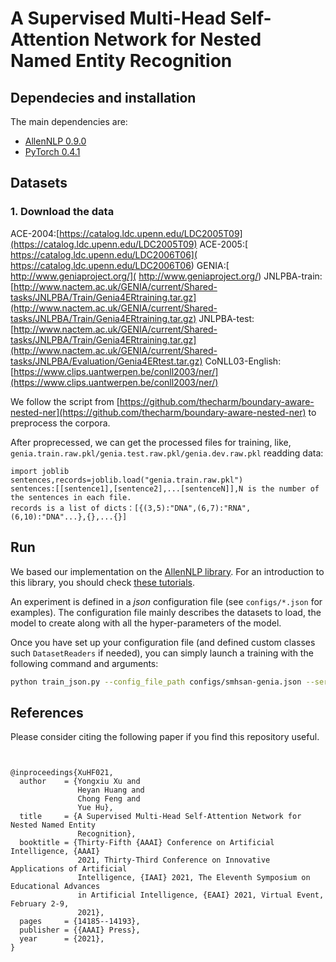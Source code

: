 # A Supervised Multi-Head Self-Attention Network for Nested Named Entity Recognition

## Dependecies and installation

The main dependencies are:
- [AllenNLP 0.9.0](https://github.com/allenai/allennlp)
- [PyTorch 0.4.1](https://pytorch.org/)

## Datasets

### 1. Download the data

ACE-2004:[https://catalog.ldc.upenn.edu/LDC2005T09](https://catalog.ldc.upenn.edu/LDC2005T09)
ACE-2005:[ https://catalog.ldc.upenn.edu/LDC2006T06]( https://catalog.ldc.upenn.edu/LDC2006T06)
GENIA:[ http://www.geniaproject.org/]( http://www.geniaproject.org/)
JNLPBA-train:[http://www.nactem.ac.uk/GENIA/current/Shared-tasks/JNLPBA/Train/Genia4ERtraining.tar.gz](http://www.nactem.ac.uk/GENIA/current/Shared-tasks/JNLPBA/Train/Genia4ERtraining.tar.gz)
JNLPBA-test:[http://www.nactem.ac.uk/GENIA/current/Shared-tasks/JNLPBA/Train/Genia4ERtraining.tar.gz](http://www.nactem.ac.uk/GENIA/current/Shared-tasks/JNLPBA/Evaluation/Genia4ERtest.tar.gz)
CoNLL03-English:[https://www.clips.uantwerpen.be/conll2003/ner/](https://www.clips.uantwerpen.be/conll2003/ner/)

We follow the script from [https://github.com/thecharm/boundary-aware-nested-ner](https://github.com/thecharm/boundary-aware-nested-ner) to preprocess the corpora.

After proprecessed, we can get the processed files for training, like, `genia.train.raw.pkl/genia.test.raw.pkl/genia.dev.raw.pkl`
readding data:
```
import joblib
sentences,records=joblib.load("genia.train.raw.pkl")
sentences:[[sentence1],[sentence2],...[sentenceN]],N is the number of the sentences in each file.
records is a list of dicts：[{(3,5):"DNA",(6,7):"RNA",(6,10):"DNA"...},{},...{}]
```

## Run
We based our implementation on the [AllenNLP library](https://github.com/allenai/allennlp). For an introduction to this library, you should check [these tutorials](https://allennlp.org/tutorials).

An experiment is defined in a _json_ configuration file (see `configs/*.json` for examples). The configuration file mainly describes the datasets to load, the model to create along with all the hyper-parameters of the model. 

Once you have set up your configuration file (and defined custom classes such `DatasetReaders` if needed), you can simply launch a training with the following command and arguments:

```bash
python train_json.py --config_file_path configs/smhsan-genia.json --serialization_dir my_genia_training
```


## References

Please consider citing the following paper if you find this repository useful.
```


@inproceedings{XuHF021,
  author    = {Yongxiu Xu and
               Heyan Huang and
               Chong Feng and
               Yue Hu},
  title     = {A Supervised Multi-Head Self-Attention Network for Nested Named Entity
               Recognition},
  booktitle = {Thirty-Fifth {AAAI} Conference on Artificial Intelligence, {AAAI}
               2021, Thirty-Third Conference on Innovative Applications of Artificial
               Intelligence, {IAAI} 2021, The Eleventh Symposium on Educational Advances
               in Artificial Intelligence, {EAAI} 2021, Virtual Event, February 2-9,
               2021},
  pages     = {14185--14193},
  publisher = {{AAAI} Press},
  year      = {2021},
}


```
